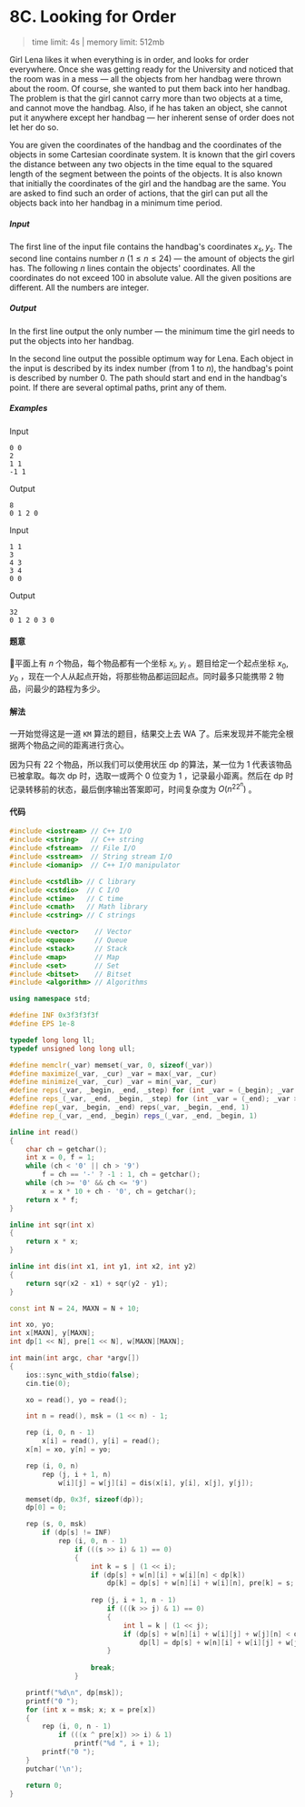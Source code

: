 # 8C. Looking for Order

> time limit: 4s | memory limit: 512mb

Girl Lena likes it when everything is in order, and looks for order everywhere. Once she was getting ready for the University and noticed that the room was in a mess — all the objects from her handbag were thrown about the room. Of course, she wanted to put them back into her handbag. The problem is that the girl cannot carry more than two objects at a time, and cannot move the handbag. Also, if he has taken an object, she cannot put it anywhere except her handbag — her inherent sense of order does not let her do so.

You are given the coordinates of the handbag and the coordinates of the objects in some Сartesian coordinate system. It is known that the girl covers the distance between any two objects in the time equal to the squared length of the segment between the points of the objects. It is also known that initially the coordinates of the girl and the handbag are the same. You are asked to find such an order of actions, that the girl can put all the objects back into her handbag in a minimum time period.

##### Input

The first line of the input file contains the handbag's coordinates $x_s$, $y_s$. The second line contains number $n$ ($1 \leq n \leq 24$) — the amount of objects the girl has. The following $n$ lines contain the objects' coordinates. All the coordinates do not exceed $100$ in absolute value. All the given positions are different. All the numbers are integer.

##### Output

In the first line output the only number — the minimum time the girl needs to put the objects into her handbag.

In the second line output the possible optimum way for Lena. Each object in the input is described by its index number (from $1$ to $n$), the handbag's point is described by number $0$. The path should start and end in the handbag's point. If there are several optimal paths, print any of them.

##### Examples

Input
```text
0 0
2
1 1
-1 1
```
Output
```text
8
0 1 2 0 
```

Input
```text
1 1
3
4 3
3 4
0 0
```
Output
```text
32
0 1 2 0 3 0 
```

#### 题意

平面上有 $n$ 个物品，每个物品都有一个坐标 $x_i$, $y_i$ 。题目给定一个起点坐标 $x_0$, $y_0$ ，现在一个人从起点开始，将那些物品都运回起点。同时最多只能携带 $2$ 物品，问最少的路程为多少。

#### 解法

一开始觉得这是一道 `KM` 算法的题目，结果交上去 WA 了。后来发现并不能完全根据两个物品之间的距离进行贪心。

因为只有 $22$ 个物品，所以我们可以使用状压 dp 的算法，某一位为 $1$ 代表该物品已被拿取。每次 dp 时，选取一或两个 $0$ 位变为 $1$ ，记录最小距离。然后在 dp 时记录转移前的状态，最后倒序输出答案即可，时间复杂度为 $O(n^22^n)$ 。

#### 代码

```cpp
#include <iostream> // C++ I/O
#include <string>   // C++ string
#include <fstream>  // File I/O
#include <sstream>  // String stream I/O
#include <iomanip>  // C++ I/O manipulator

#include <cstdlib> // C library
#include <cstdio>  // C I/O
#include <ctime>   // C time
#include <cmath>   // Math library
#include <cstring> // C strings

#include <vector>    // Vector
#include <queue>     // Queue
#include <stack>     // Stack
#include <map>       // Map
#include <set>       // Set
#include <bitset>    // Bitset
#include <algorithm> // Algorithms

using namespace std;

#define INF 0x3f3f3f3f
#define EPS 1e-8

typedef long long ll;
typedef unsigned long long ull;

#define memclr(_var) memset(_var, 0, sizeof(_var))
#define maximize(_var, _cur) _var = max(_var, _cur)
#define minimize(_var, _cur) _var = min(_var, _cur)
#define reps(_var, _begin, _end, _step) for (int _var = (_begin); _var <= (_end); _var += (_step))
#define reps_(_var, _end, _begin, _step) for (int _var = (_end); _var >= (_begin); _var -= (_step))
#define rep(_var, _begin, _end) reps(_var, _begin, _end, 1)
#define rep_(_var, _end, _begin) reps_(_var, _end, _begin, 1)

inline int read()
{
    char ch = getchar();
    int x = 0, f = 1;
    while (ch < '0' || ch > '9')
        f = ch == '-' ? -1 : 1, ch = getchar();
    while (ch >= '0' && ch <= '9')
        x = x * 10 + ch - '0', ch = getchar();
    return x * f;
}

inline int sqr(int x)
{
    return x * x;
}

inline int dis(int x1, int y1, int x2, int y2)
{
    return sqr(x2 - x1) + sqr(y2 - y1);
}

const int N = 24, MAXN = N + 10;

int xo, yo;
int x[MAXN], y[MAXN];
int dp[1 << N], pre[1 << N], w[MAXN][MAXN];

int main(int argc, char *argv[])
{
    ios::sync_with_stdio(false);
    cin.tie(0);

    xo = read(), yo = read();

    int n = read(), msk = (1 << n) - 1;

    rep (i, 0, n - 1)
        x[i] = read(), y[i] = read();
    x[n] = xo, y[n] = yo;

    rep (i, 0, n)
        rep (j, i + 1, n)
            w[i][j] = w[j][i] = dis(x[i], y[i], x[j], y[j]);

    memset(dp, 0x3f, sizeof(dp));
    dp[0] = 0;

    rep (s, 0, msk)
        if (dp[s] != INF)
            rep (i, 0, n - 1)
                if (((s >> i) & 1) == 0)
                {
                    int k = s | (1 << i);
                    if (dp[s] + w[n][i] + w[i][n] < dp[k])
                        dp[k] = dp[s] + w[n][i] + w[i][n], pre[k] = s;
                    
                    rep (j, i + 1, n - 1)
                        if (((k >> j) & 1) == 0)
                        {
                            int l = k | (1 << j);
                            if (dp[s] + w[n][i] + w[i][j] + w[j][n] < dp[l])
                                dp[l] = dp[s] + w[n][i] + w[i][j] + w[j][n], pre[l] = s;
                        }
                    
                    break;
                }

    printf("%d\n", dp[msk]);
    printf("0 ");
    for (int x = msk; x; x = pre[x])
    {
        rep (i, 0, n - 1)
            if (((x ^ pre[x]) >> i) & 1)
                printf("%d ", i + 1);
        printf("0 ");
    }
    putchar('\n');

    return 0;
}
```